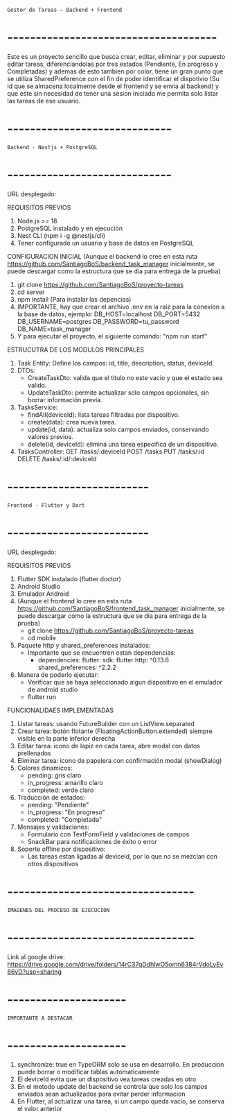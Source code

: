     Gestor de Tareas — Backend + Frontend
#   -------------------------------------     #

Este es un proyecto sencillo que busca crear, editar, eliminar y por supuesto editar tareas, diferenciandolas por tres estados (Pendiente, En progreso y Completadas) y ademas de esto tambien por color, tiene un gran punto que se utiliza SharedPreference con el fin de poder identificar el dispotivio (Su id que se almacena localmente desde el frontend y se envia al backend) y que este sin necesidad de tener una sesion iniciada me permita solo listar las tareas de ese usuario.


#   -----------------------------    #
    Backend - Nestjs + PostgreSQL
#   -----------------------------    #
URL desplegado:

REQUISITOS PREVIOS
1. Node.js >= 18
2. PostgreSQL instalado y en ejecución
3. Nest CLI (npm i -g @nestjs/cli)
4. Tener configurado un usuario y base de datos en PostgreSQL


CONFIGURACION INICIAL
(Aunque el backend lo cree en esta ruta https://github.com/SantiagoBoS/backend_task_manager inicialmente, se puede descargar como la estructura que se dia para entrega de la prueba)
1. git clone https://github.com/SantiagoBoS/proyecto-tareas
2. cd server
3. npm install (Para instalar las depencias)
4. IMPORTANTE, hay que crear el archivo .env en la raiz para la conexion a la base de datos, ejemplo:
    DB_HOST=localhost
    DB_PORT=5432
    DB_USERNAME=postgres
    DB_PASSWORD=tu_password
    DB_NAME=task_manager
5. Y para ejecutar el proyecto, el siguiente comando: "npm run start"


ESTRUCUTRA DE LOS MODULOS PRINCIPALES
1. Task Entity: Define los campos: id, title, description, status, deviceId.
2. DTOs:
    - CreateTaskDto: valida que el titulo no este vacio y que el estado sea valido.
    - UpdateTaskDto: permite actualizar solo campos opcionales, sin borrar información previa.
3. TasksService:
    - findAll(deviceId): lista tareas filtradas por dispositivo.
    - create(data): crea nueva tarea.
    - update(id, data): actualiza solo campos enviados, conservando valores previos.
    - delete(id, deviceId): elimina una tarea especifica de un dispositivo.
4. TasksController:
    GET /tasks/:deviceId
    POST /tasks
    PUT /tasks/:id
    DELETE /tasks/:id/:deviceId

#   -------------------------    #
    Frontend - Flutter y Dart
#   -------------------------    #
URL desplegado:

REQUISITOS PREVIOS
1. Flutter SDK instalado (flutter doctor)
2. Android Studio
3. Emulador Android
4. (Aunque el frontend lo cree en esta ruta https://github.com/SantiagoBoS/frontend_task_manager inicialmente, se puede descargar como la estructura que se dia para entrega de la prueba)
   - git clone https://github.com/SantiagoBoS/proyecto-tareas
   - cd mobile
5. Paquete http y shared_preferences instalados: 
    - Importante que se encuentren estan dependencias:
        - dependencies:
            flutter:
                sdk: flutter
            http: ^0.13.6
            shared_preferences: ^2.2.2
6. Manera de poderlo ejecutar: 
   - Verificar que se haya seleccionado algun dispositivo en el emulador de android studio
   - flutter run


FUNCIONALIDAES IMPLEMENTADAS
1. Listar tareas: usando FutureBuilder con un ListView.separated
2. Crear tarea: botón flotante (FloatingActionButton.extended) siempre visible en la parte inferior derecha
3. Editar tarea: icono de lapiz en cada tarea, abre modal con datos prellenados
4. Eliminar tarea: icono de papelera con confirmación modal (showDialog)
5. Colores dinamicos:
    - pending: gris claro
    - in_progress: amarillo claro
    - completed: verde claro
6. Traducción de estados:
    - pending: "Pendiente"
    - in_progress: "En progreso"
    - completed: "Completada"
7. Mensajes y validaciones:
    - Formulario con TextFormField y validaciones de campos
    - SnackBar para notificaciones de éxito o error
8. Soporte offline por dispositivo:
    - Las tareas estan ligadas al deviceId, por lo que no se mezclan con otros dispositivos


#   ---------------------------------    #
    IMAGENES DEL PROCESO DE EJECUCION
#   ---------------------------------    #
Link al google drive: https://drive.google.com/drive/folders/14rC37qDdhlwO5omn6384rVdoLyEv86vD?usp=sharing


#   ---------------------    #
    IMPORTANTE A DESTACAR
#   ---------------------    #
1. synchronize: true en TypeORM solo se usa en desarrollo. En produccion puede borrar o modificar tablas automaticamente
2. El deviceId evita que un dispositivo vea tareas creadas en otro
3. En el metodo update del backend se controla que solo los campos enviados sean actualizados para evitar perder informacion
4. En Flutter, al actualizar una tarea, si un campo queda vacio, se conserva el valor anterior